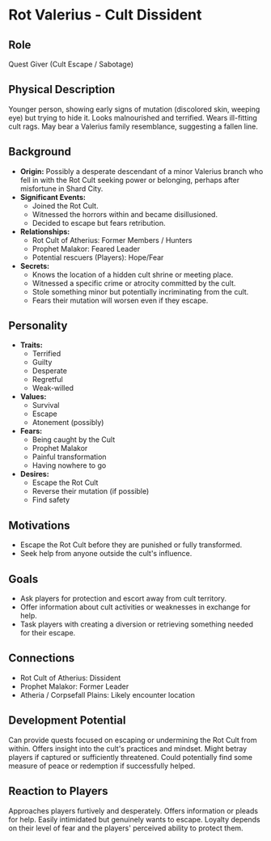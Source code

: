 # Rot Valerius - Cult Dissident

## Role
Quest Giver (Cult Escape / Sabotage)

## Physical Description
Younger person, showing early signs of mutation (discolored skin, weeping eye) but trying to hide it. Looks malnourished and terrified. Wears ill-fitting cult rags. May bear a Valerius family resemblance, suggesting a fallen line.

## Background
- **Origin:** Possibly a desperate descendant of a minor Valerius branch who fell in with the Rot Cult seeking power or belonging, perhaps after misfortune in Shard City.
- **Significant Events:**
  - Joined the Rot Cult.
  - Witnessed the horrors within and became disillusioned.
  - Decided to escape but fears retribution.
- **Relationships:**
  - Rot Cult of Atherius: Former Members / Hunters
  - Prophet Malakor: Feared Leader
  - Potential rescuers (Players): Hope/Fear
- **Secrets:**
  - Knows the location of a hidden cult shrine or meeting place.
  - Witnessed a specific crime or atrocity committed by the cult.
  - Stole something minor but potentially incriminating from the cult.
  - Fears their mutation will worsen even if they escape.

## Personality
- **Traits:**
  - Terrified
  - Guilty
  - Desperate
  - Regretful
  - Weak-willed
- **Values:**
  - Survival
  - Escape
  - Atonement (possibly)
- **Fears:**
  - Being caught by the Cult
  - Prophet Malakor
  - Painful transformation
  - Having nowhere to go
- **Desires:**
  - Escape the Rot Cult
  - Reverse their mutation (if possible)
  - Find safety

## Motivations
- Escape the Rot Cult before they are punished or fully transformed.
- Seek help from anyone outside the cult's influence.

## Goals
- Ask players for protection and escort away from cult territory.
- Offer information about cult activities or weaknesses in exchange for help.
- Task players with creating a diversion or retrieving something needed for their escape.

## Connections
- Rot Cult of Atherius: Dissident
- Prophet Malakor: Former Leader
- Atheria / Corpsefall Plains: Likely encounter location

## Development Potential
Can provide quests focused on escaping or undermining the Rot Cult from within. Offers insight into the cult's practices and mindset. Might betray players if captured or sufficiently threatened. Could potentially find some measure of peace or redemption if successfully helped.

## Reaction to Players
Approaches players furtively and desperately. Offers information or pleads for help. Easily intimidated but genuinely wants to escape. Loyalty depends on their level of fear and the players' perceived ability to protect them.
